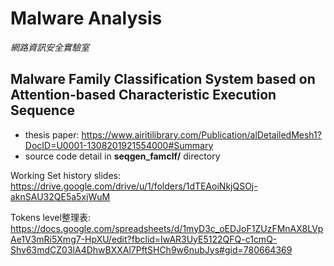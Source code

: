 # Malware Analysis
*網路資訊安全實驗室*

## Malware Family Classification System based on Attention-based Characteristic Execution Sequence
* thesis paper: https://www.airitilibrary.com/Publication/alDetailedMesh1?DocID=U0001-1308201921554000#Summary
* source code detail in **seqgen_famclf/** directory

Working Set history slides: https://drive.google.com/drive/u/1/folders/1dTEAoiNkjQSOj-aknSAU32QE5a5xjWuM

Tokens level整理表: https://docs.google.com/spreadsheets/d/1myD3c_oEDJoF1ZUzFMnAX8LVpAe1V3mRi5Xmg7-HpXU/edit?fbclid=IwAR3UyE5122QFQ-c1cmQ-Shv63mdCZ03lA4DhwBXXAl7PftSHCh9w6nubJys#gid=780664369
